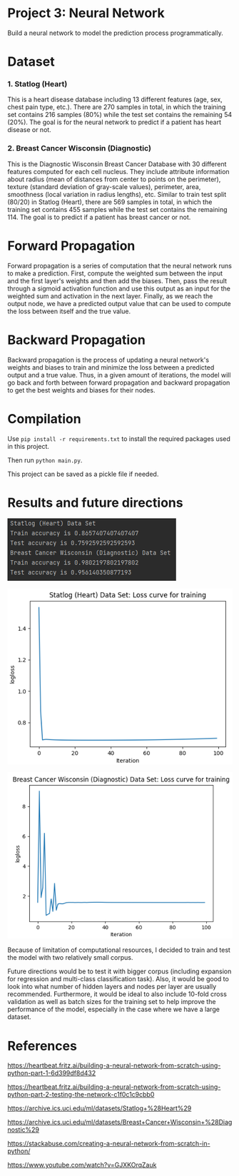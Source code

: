 # Project 3: Neural Network
Build a neural network to model the prediction process programmatically.

# Dataset

### 1. Statlog (Heart) 
This is a heart disease database including 13 different features (age, sex, chest pain type, etc.). There are 270 samples in total, in which the training set contains 216 samples (80%) while the test set contains the remaining 54 (20%). The goal is for the neural network to predict if a patient has heart disease or not.

### 2. Breast Cancer Wisconsin (Diagnostic)
This is the Diagnostic Wisconsin Breast Cancer Database with 30 different features computed for each cell nucleus. They include attribute information about radius (mean of distances from center to points on the perimeter), texture (standard deviation of gray-scale values), perimeter, area, smoothness (local variation in radius lengths), etc. Similar to train test split (80/20) in Statlog (Heart), there are 569 samples in total, in which the training set contains 455 samples while the test set contains the remaining 114. The goal is to predict if a patient has breast cancer or not.

# Forward Propagation
Forward propagation is a series of computation that the neural network runs to make a prediction. First, compute the weighted sum between the input and the first layer's weights and then add the biases. Then, pass the result through a sigmoid activation function and use this output as an input for the weighted sum and activation in the next layer. Finally, as we reach the output node, we have a predicted output value that can be used to compute the loss between itself and the true value.

# Backward Propagation
Backward propagation is the process of updating a neural network's weights and biases to train and minimize the loss between a predicted output and a true value. Thus, in a given amount of iterations, the model will go back and forth between forward propagation and backward propagation to get the best weights and biases for their nodes. 

# Compilation
Use `pip install -r requirements.txt` to install the required packages used in this project.

Then run `python main.py`.

This project can be saved as a pickle file if needed.

# Results and future directions

![acc_results](imgs/acc_results.PNG)

![loss_curve_heart](imgs/loss_curve_heart.PNG)

![loss_curve_breast_cancer](imgs/loss_curve_breast_cancer.PNG)

Because of limitation of computational resources, I decided to train and test the model with two relatively small corpus.

Future directions would be to test it with bigger corpus (including expansion for regression and multi-class classification task). Also, it would be good to look into what number of hidden layers and nodes per layer are usually recommended. Furthermore, it would be ideal to also include 10-fold cross validation as well as batch sizes for the training set to help improve the performance of the model, especially in the case where we have a large dataset. 


# References

https://heartbeat.fritz.ai/building-a-neural-network-from-scratch-using-python-part-1-6d399df8d432

https://heartbeat.fritz.ai/building-a-neural-network-from-scratch-using-python-part-2-testing-the-network-c1f0c1c9cbb0

https://archive.ics.uci.edu/ml/datasets/Statlog+%28Heart%29

https://archive.ics.uci.edu/ml/datasets/Breast+Cancer+Wisconsin+%28Diagnostic%29

https://stackabuse.com/creating-a-neural-network-from-scratch-in-python/

https://www.youtube.com/watch?v=GJXKOrqZauk
